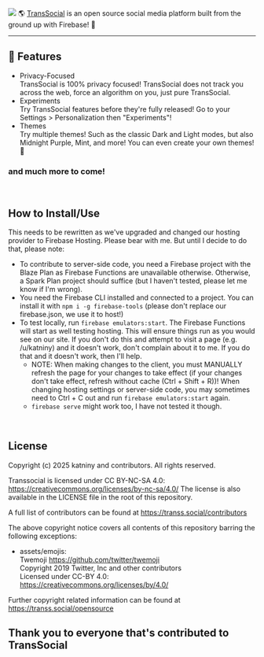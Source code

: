 <img src="https://transs.social/assets/imgs/All_transparent.png" />
🌎 <a href="https://transs.social/" target="_blank">TransSocial</a> is an open source social media platform built from the ground up with Firebase! 🚀

--- 

## 🚀 Features
- Privacy-Focused\
TransSocial is 100% privacy focused! TransSocial does not track you across the web, force an algorithm on you, just pure TransSocial.
- Experiments\
Try TransSocial features before they're fully released! Go to your Settings > Personalization then "Experiments"!
- Themes\
Try multiple themes! Such as the classic Dark and Light modes, but also Midnight Purple, Mint, and more! You can even create your own themes! 🎨
### and much more to come!

<br />

## How to Install/Use
This needs to be rewritten as we've upgraded and changed our hosting provider to Firebase Hosting. Please bear with me.
But until I decide to do that, please note:
- To contribute to server-side code, you need a Firebase project with the Blaze Plan as Firebase Functions are unavailable otherwise. Otherwise, a Spark Plan project should suffice (but I haven't tested, please let me know if I'm wrong).
- You need the Firebase CLI installed and connected to a project. You can install it with `npm i -g firebase-tools` (please don't replace our firebase.json, we use it to host!)
- To test locally, run `firebase emulators:start`. The Firebase Functions will start as well testing hosting. This will ensure things run as you would see on our site. If you don't do this and attempt to visit a page (e.g. /u/katniny) and it doesn't work, don't complain about it to me. If you do that and it doesn't work, then I'll help. 
   - NOTE: When making changes to the client, you must MANUALLY refresh the page for your changes to take effect (if your changes don't take effect, refresh without cache (Ctrl + Shift + R))! When changing hosting settings or server-side code, you may sometimes need to Ctrl + C out and run `firebase emulators:start` again.
   - `firebase serve` might work too, I have not tested it though.

<br />

## License

Copyright (c) 2025 katniny and contributors. All rights reserved.

Transsocial is licensed under CC BY-NC-SA 4.0: <https://creativecommons.org/licenses/by-nc-sa/4.0/>
The license is also available in the LICENSE file in the root of this repository.

A full list of contributors can be found at <https://transs.social/contributors>

The above copyright notice covers all contents of this repository barring the following exceptions:
- assets/emojis:\
  Twemoji <https://github.com/twitter/twemoji>\
  Copyright 2019 Twitter, Inc and other contributors\
  Licensed under CC-BY 4.0: <https://creativecommons.org/licenses/by/4.0/>

Further copyright related information can be found at <https://transs.social/opensource>

## Thank you to everyone that's contributed to TransSocial
